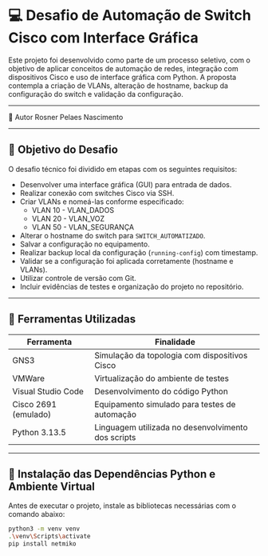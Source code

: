 # 💻 Desafio de Automação de Switch Cisco com Interface Gráfica

Este projeto foi desenvolvido como parte de um processo seletivo, com o objetivo de aplicar conceitos de automação de redes, integração com dispositivos Cisco e uso de interface gráfica com Python. A proposta contempla a criação de VLANs, alteração de hostname, backup da configuração do switch e validação da configuração.

---
🧠 Autor
Rosner Pelaes Nascimento

---

## 🎯 Objetivo do Desafio

O desafio técnico foi dividido em etapas com os seguintes requisitos:

- Desenvolver uma interface gráfica (GUI) para entrada de dados.
- Realizar conexão com switches Cisco via SSH.
- Criar VLANs e nomeá-las conforme especificado:
  - VLAN 10 - VLAN_DADOS
  - VLAN 20 - VLAN_VOZ
  - VLAN 50 - VLAN_SEGURANÇA
- Alterar o hostname do switch para `SWITCH_AUTOMATIZADO`.
- Salvar a configuração no equipamento.
- Realizar backup local da configuração (`running-config`) com timestamp.
- Validar se a configuração foi aplicada corretamente (hostname e VLANs).
- Utilizar controle de versão com Git.
- Incluir evidências de testes e organização do projeto no repositório.

---

## 🧰 Ferramentas Utilizadas

| Ferramenta     | Finalidade                                          |
|----------------|-----------------------------------------------------|
| GNS3           | Simulação da topologia com dispositivos Cisco       |
| VMWare         | Virtualização do ambiente de testes                 |
| Visual Studio Code | Desenvolvimento do código Python                  |
| Cisco 2691 (emulado) | Equipamento simulado para testes de automação    |
| Python 3.13.5  | Linguagem utilizada no desenvolvimento dos scripts  |

---

## 🐍 Instalação das Dependências Python e Ambiente Virtual

Antes de executar o projeto, instale as bibliotecas necessárias com o comando abaixo:
```bash
python3 -m venv venv
.\venv\Scripts\activate
pip install netmiko